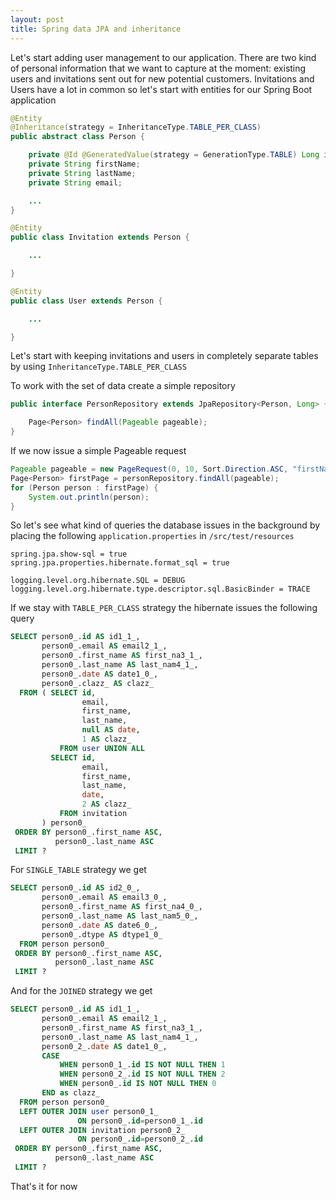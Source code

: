 ```yaml
---
layout: post
title: Spring data JPA and inheritance
---
```


Let's start adding user management to our application. There are two kind of personal information that we want to capture at the moment: existing users and invitations sent out for new potential customers.
Invitations and Users have a lot in common so let's start with entities for our Spring Boot application

```java
@Entity
@Inheritance(strategy = InheritanceType.TABLE_PER_CLASS)
public abstract class Person {

    private @Id @GeneratedValue(strategy = GenerationType.TABLE) Long id;
    private String firstName;
    private String lastName;
    private String email;

    ...
}

@Entity
public class Invitation extends Person {

    ...

}

@Entity
public class User extends Person {

    ...

}
```

Let's start with keeping invitations and users in completely separate tables by using `InheritanceType.TABLE_PER_CLASS`

To work with the set of data create a simple repository

```java
public interface PersonRepository extends JpaRepository<Person, Long> {

    Page<Person> findAll(Pageable pageable);
}
```

If we now issue a simple Pageable request

```java
Pageable pageable = new PageRequest(0, 10, Sort.Direction.ASC, "firstName", "lastName");
Page<Person> firstPage = personRepository.findAll(pageable);
for (Person person : firstPage) {
    System.out.println(person);
}
```

So let's see what kind of queries the database issues in the background by placing the following `application.properties` in `/src/test/resources`

```properties
spring.jpa.show-sql = true
spring.jpa.properties.hibernate.format_sql = true

logging.level.org.hibernate.SQL = DEBUG
logging.level.org.hibernate.type.descriptor.sql.BasicBinder = TRACE
```

If we stay with `TABLE_PER_CLASS` strategy the hibernate issues the following query

```sql
SELECT person0_.id AS id1_1_,
       person0_.email AS email2_1_,
       person0_.first_name AS first_na3_1_,
       person0_.last_name AS last_nam4_1_,
       person0_.date AS date1_0_,
       person0_.clazz_ AS clazz_
  FROM ( SELECT id,
                email,
                first_name,
                last_name,
                null AS date,
                1 AS clazz_
           FROM user UNION ALL
         SELECT id,
                email,
                first_name,
                last_name,
                date,
                2 AS clazz_
           FROM invitation
       ) person0_
 ORDER BY person0_.first_name ASC,
          person0_.last_name ASC
 LIMIT ?
```

For `SINGLE_TABLE` strategy we get

```sql
SELECT person0_.id AS id2_0_,
       person0_.email AS email3_0_,
       person0_.first_name AS first_na4_0_,
       person0_.last_name AS last_nam5_0_,
       person0_.date AS date6_0_,
       person0_.dtype AS dtype1_0_
  FROM person person0_
 ORDER BY person0_.first_name ASC,
          person0_.last_name ASC
 LIMIT ?
```

And for the `JOINED` strategy we get

```sql
SELECT person0_.id AS id1_1_,
       person0_.email AS email2_1_,
       person0_.first_name AS first_na3_1_,
       person0_.last_name AS last_nam4_1_,
       person0_2_.date AS date1_0_,
       CASE
           WHEN person0_1_.id IS NOT NULL THEN 1
           WHEN person0_2_.id IS NOT NULL THEN 2
           WHEN person0_.id IS NOT NULL THEN 0
       END as clazz_
  FROM person person0_
  LEFT OUTER JOIN user person0_1_
               ON person0_.id=person0_1_.id
  LEFT OUTER JOIN invitation person0_2_
               ON person0_.id=person0_2_.id
 ORDER BY person0_.first_name ASC,
          person0_.last_name ASC
 LIMIT ?
```

That's it for now
